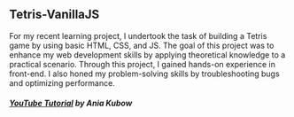 ## Tetris-VanillaJS

For my recent learning project, I undertook the task of building a Tetris game by using basic HTML, CSS, and JS. The goal of this project was to enhance my web development skills by applying theoretical knowledge to a practical scenario. Through this project, I gained hands-on experience in front-end. I also honed my problem-solving skills by troubleshooting bugs and optimizing performance.

##### [YouTube Tutorial](https://www.youtube.com/channel/UC5DNytAJ6_FISueUfzZCVsw) by Ania Kubow
